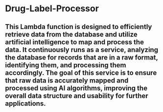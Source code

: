 # Drug-Label-Processor

## This Lambda function is designed to efficiently retrieve data from the database and utilize artificial intelligence to map and process the data. It continuously runs as a service, analyzing the database for records that are in a raw format, identifying them, and processing them accordingly. The goal of this service is to ensure that raw data is accurately mapped and processed using AI algorithms, improving the overall data structure and usability for further applications.
